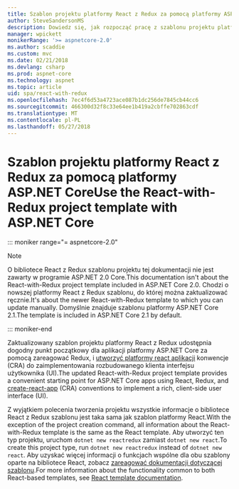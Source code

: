 ```yaml
---
title: Szablon projektu platformy React z Redux za pomocą platformy ASP.NET Core
author: SteveSandersonMS
description: Dowiedz się, jak rozpocząć pracę z szablonu projektu platformy ASP.NET Core jednej strony aplikacji JEDNOSTRONICOWEJ dla platformy React z Redux i utworzyć platformy react aplikacji.
manager: wpickett
monikerRange: '>= aspnetcore-2.0'
ms.author: scaddie
ms.custom: mvc
ms.date: 02/21/2018
ms.devlang: csharp
ms.prod: aspnet-core
ms.technology: aspnet
ms.topic: article
uid: spa/react-with-redux
ms.openlocfilehash: 7ec4f6d53a4723ace087b1dc256de7845cb44cc6
ms.sourcegitcommit: 466300d32f8c33e64ee1b419a2cbffe702863cdf
ms.translationtype: MT
ms.contentlocale: pl-PL
ms.lasthandoff: 05/27/2018
---
```

# <a name="use-the-react-with-redux-project-template-with-aspnet-core"></a><span data-ttu-id="e60b4-103">Szablon projektu platformy React z Redux za pomocą platformy ASP.NET Core</span><span class="sxs-lookup"><span data-stu-id="e60b4-103">Use the React-with-Redux project template with ASP.NET Core</span></span>

::: moniker range="= aspnetcore-2.0"

> [!NOTE]
> <span data-ttu-id="e60b4-104">O bibliotece React z Redux szablonu projektu tej dokumentacji nie jest zawarty w programie ASP.NET 2.0 Core.</span><span class="sxs-lookup"><span data-stu-id="e60b4-104">This documentation isn't about the React-with-Redux project template included in ASP.NET Core 2.0.</span></span> <span data-ttu-id="e60b4-105">Chodzi o nowszej platformy React z Redux szablonu, do której można zaktualizować ręcznie.</span><span class="sxs-lookup"><span data-stu-id="e60b4-105">It's about the newer React-with-Redux template to which you can update manually.</span></span> <span data-ttu-id="e60b4-106">Domyślnie znajduje szablonu platformy ASP.NET Core 2.1.</span><span class="sxs-lookup"><span data-stu-id="e60b4-106">The template is included in ASP.NET Core 2.1 by default.</span></span>

::: moniker-end

<span data-ttu-id="e60b4-107">Zaktualizowany szablon projektu platformy React z Redux udostępnia dogodny punkt początkowy dla aplikacji platformy ASP.NET Core za pomocą zareagować Redux, i [utworzyć platformy react aplikacji](https://github.com/facebookincubator/create-react-app) konwencje (CRA) do zaimplementowania rozbudowanego klienta interfejsu użytkownika (UI).</span><span class="sxs-lookup"><span data-stu-id="e60b4-107">The updated React-with-Redux project template provides a convenient starting point for ASP.NET Core apps using React, Redux, and [create-react-app](https://github.com/facebookincubator/create-react-app) (CRA) conventions to implement a rich, client-side user interface (UI).</span></span>

<span data-ttu-id="e60b4-108">Z wyjątkiem polecenia tworzenia projektu wszystkie informacje o bibliotece React z Redux szablonu jest taka sama jak szablon platformy React.</span><span class="sxs-lookup"><span data-stu-id="e60b4-108">With the exception of the project creation command, all information about the React-with-Redux template is the same as the React template.</span></span> <span data-ttu-id="e60b4-109">Aby utworzyć ten typ projektu, uruchom `dotnet new reactredux` zamiast `dotnet new react`.</span><span class="sxs-lookup"><span data-stu-id="e60b4-109">To create this project type, run `dotnet new reactredux` instead of `dotnet new react`.</span></span> <span data-ttu-id="e60b4-110">Aby uzyskać więcej informacji o funkcjach wspólne dla obu szablony oparte na bibliotece React, zobacz [zareagować dokumentacji dotyczącej szablonu](xref:spa/react).</span><span class="sxs-lookup"><span data-stu-id="e60b4-110">For more information about the functionality common to both React-based templates, see [React template documentation](xref:spa/react).</span></span>
